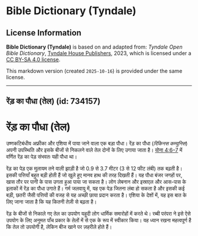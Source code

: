 # Bible Dictionary (Tyndale)

## License Information

**Bible Dictionary (Tyndale)** is based on and adapted from: _Tyndale Open Bible Dictionary_, [Tyndale House Publishers](https://tyndaleopenresources.com/), 2023, which is licensed under a [CC BY-SA 4.0 license](https://creativecommons.org/licenses/by-sa/4.0/legalcode.en).

This markdown version (created `2025-10-16`) is provided under the same license.



--------------------------------

## रेंड़ का पौधा (तेल) (id: 734157)

रेंड़ का पौधा (तेल)
===================

उष्णकटिबंधीय अफ्रीका और एशिया में पाया जाने वाला एक बड़ा पौधा। रेंड़ का पौधा (*रिकिनस कम्युनिस*) अपनी उपस्थिति और इसके बीजों से निकलने वाले तेल दोनों के लिए उगाया जाता है। [योना 4:6–7](https://ref.ly/Jonah4:6-Jonah4:7) में वर्णित रेंड़ का पेड़ संभवतः यही पौधा था। 

रेंड़ का पेड़ एक मुलायम तने वाली झाड़ी है जो 0\.9 से 3\.7 मीटर (3 से 12 फीट लंबी) तक बढ़ती है। इसकी पत्तियाँ बहुत बड़ी होती हैं जो खुले हुए मानव हाथ की तरह दिखती हैं। यह पौधा बंजर जगहों पर, खास तौर पर पानी के पास उगता हुआ पाया जा सकता है। लोग लेबनान और इस्राएल और आस\-पास के इलाकों में रेंड़ का पौधा उगाते हैं। गर्म जलवायु में, यह एक पेड़ जितना लंबा हो सकता है और इसकी कई बड़ी, छतरी जैसी पत्तियों की वजह से यह अच्छी छाया प्रदान करता है। एशिया के देशों में, यह इस बात के लिए जाना जाता है कि यह कितनी तेज़ी से बढ़ता है।

रेंड़ के बीजों से निकाले गए तेल का उपयोग यहूदी लोग धार्मिक समारोहों में करते थे। रब्बी परंपरा ने इसे ऐसे उपयोग के लिए अनुमत पाँच प्रकार के तेलों में से एक के रूप में स्वीकार किया। यह ध्यान रखना महत्वपूर्ण है कि तेल तो उपयोगी है, लेकिन बीज खाने पर ज़हरीले होते हैं।


